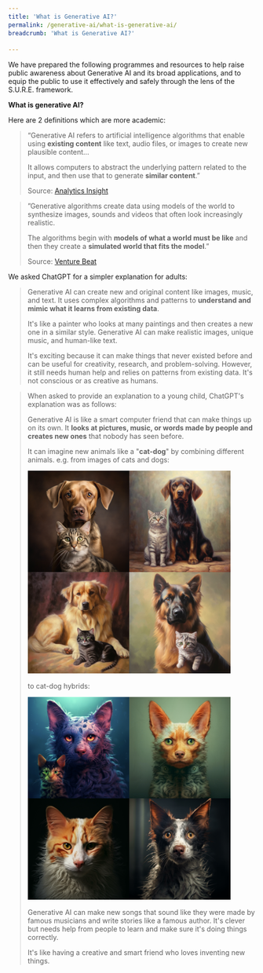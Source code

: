 ```yaml
---
title: 'What is Generative AI?'
permalink: /generative-ai/what-is-generative-ai/
breadcrumb: 'What is Generative AI?'

---
```


We have prepared the following programmes and resources to help raise public awareness about Generative AI and its broad applications, and to equip the public to use it effectively and safely through the lens of the S.U.R.E. framework.

**What is generative AI?**

Here are 2 definitions which are more academic:

> “Generative AI refers to artificial intelligence algorithms that enable using **existing content** like text, audio files, or images to create new plausible content…
>
> It allows computers to abstract the underlying pattern related to the input, and then use that to generate **similar content**.” 
>
> Source: [Analytics Insight](https://www.analyticsinsight.net/what-is-generative-ai-its-impacts-and-limitations/)



> ”Generative algorithms create data using models of the world to synthesize images, sounds and videos that often look increasingly realistic. 
>
> The algorithms begin with **models of what a world must be like** and then they create a **simulated world that fits the model**.”
>
> Source: [Venture Beat](https://venturebeat.com/ai/what-is-generative-artificial-intelligence-ai/)



We asked ChatGPT for a simpler explanation for adults:

> Generative AI can create new and original content like images, music, and text.  It uses complex algorithms and patterns to **understand and mimic what it learns from existing data**.  
>
> It's like a painter who looks at many paintings and then creates a new one in a similar style.  Generative AI can make realistic images, unique music, and human-like text.
>
> It's exciting because it can make things that never existed before and can be useful for creativity, research, and problem-solving.  However, it still needs human help and relies on patterns from existing data. It's not conscious or as creative as humans.



> When asked to provide an explanation to a young child, ChatGPT's explanation was as follows:
>
> Generative AI is like a smart computer friend that can make things up on its own.  It **looks at pictures, music, or words made by people and creates new ones** that nobody has seen before.
>
> It can imagine new animals like a "**cat-dog**" by combining different animals. e.g. from images of cats and dogs:
>
> ![](../images/gen-ai-cat-and-dog.png)
>
> to cat-dog hybrids:
>
> ![](../images/gen-ai-catdog.png)
>
> 
>
> Generative AI can make new songs that sound like they were made by famous musicians and write stories like a famous author.  It's clever but needs help from people to learn and make sure it's doing things correctly.
>
> It's like having a creative and smart friend who loves inventing new things.



